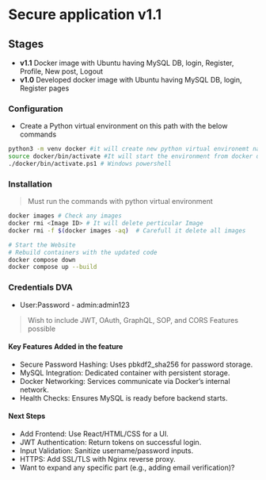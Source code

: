 # Secure application v1.1


## Stages 
- **v1.1** Docker image with Ubuntu having MySQL DB, login, Register, Profile, New post, Logout
- **v1.0** Developed docker image with Ubuntu having MySQL DB, login, Register pages

### Configuration 
- Create a Python virtual environment on this path with the below commands
```bash
python3 -m venv docker #it will create new python virtual environemt name docker
source docker/bin/activate #It will start the environment from docker directory created in above
./docker/bin/activate.ps1 # Windows powershell 
```
### Installation
> Must run the commands with python virtual environment
```bash
docker images # Check any images
docker rmi <Image ID> # It will delete perticular Image
docker rmi -f $(docker images -aq)  # Carefull it delete all images

# Start the Website
# Rebuild containers with the updated code
docker compose down
docker compose up --build
```
### Credentials DVA
- User:Password - admin:admin123



> Wish to include JWT, OAuth, GraphQL, SOP, and CORS Features possible

#### Key Features Added in the feature
- Secure Password Hashing: Uses pbkdf2_sha256 for password storage.
- MySQL Integration: Dedicated container with persistent storage.
- Docker Networking: Services communicate via Docker’s internal network.
- Health Checks: Ensures MySQL is ready before backend starts.



#### Next Steps
- Add Frontend: Use React/HTML/CSS for a UI.
- JWT Authentication: Return tokens on successful login.
- Input Validation: Sanitize username/password inputs.
- HTTPS: Add SSL/TLS with Nginx reverse proxy.
- Want to expand any specific part (e.g., adding email verification)?



